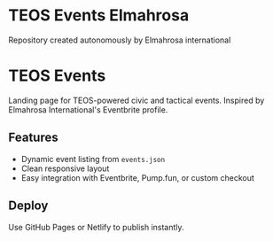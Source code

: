 # TEOS Events Elmahrosa
Repository created autonomously  by Elmahrosa international 
# TEOS Events
Landing page for TEOS-powered civic and tactical events. Inspired by Elmahrosa International's Eventbrite profile.

## Features

- Dynamic event listing from `events.json`
- Clean responsive layout
- Easy integration with Eventbrite, Pump.fun, or custom checkout

## Deploy

Use GitHub Pages or Netlify to publish instantly.
